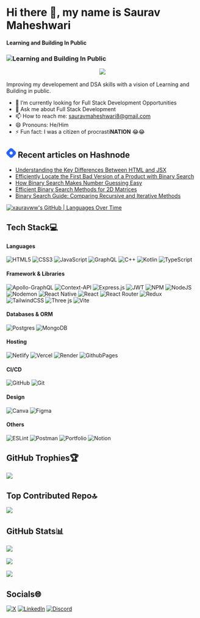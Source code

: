 # Hi there 👋, my name is Saurav Maheshwari
#### Learning and Building In Public
### ![Learning and Building In Public](https://res.cloudinary.com/drvntsbpo/image/upload/v1725357418/banner-linkedin_af8onz.png)

<div align="center">
<!--       <img width=200 style="border-radius:50%" src="https://avatars.githubusercontent.com/xauravww"/> -->
    </div>
    <div align="center">
    <img src="https://visitcount.itsvg.in/api?id=xauravww&icon=5&color=6"/>
  </div>
  

Improving my developement and DSA skills with a vision of Learning and Building in public. 


- 🌱 I’m currently looking for Full Stack Development Opportunities
- 💬 Ask me about Full Stack Development 
- 📫 How to reach me: sauravmaheshwari8@gmail.com 
- 😄 Pronouns: He/Him 
- ⚡ Fun fact: I was a citizen of procrasti**NATION** 😂😂 

## <a href="https://xauravww.hashnode.dev/"><img src="https://github.com/FrancescoXX/FrancescoXX/blob/main/CDyAuTy75.png" title="Hashnode" alt="Hashnode blog" width="25"/></a> Recent articles on Hashnode

 <!-- BLOG-POST-LIST:START -->
- [Understanding the Key Differences Between HTML and JSX](https://xauravww.hashnode.dev/understanding-the-key-differences-between-html-and-jsx)
- [Efficiently Locate the First Bad Version of a Product with Binary Search](https://xauravww.hashnode.dev/efficiently-locate-the-first-bad-version-of-a-product-with-binary-search)
- [How Binary Search Makes Number Guessing Easy](https://xauravww.hashnode.dev/how-binary-search-makes-number-guessing-easy)
- [Efficient Binary Search Methods for 2D Matrices](https://xauravww.hashnode.dev/efficient-binary-search-methods-for-2d-matrices)
- [Binary Search Guide: Comparing Recursive and Iterative Methods](https://xauravww.hashnode.dev/binary-search-guide-comparing-recursive-and-iterative-methods)
<!-- BLOG-POST-LIST:END -->



[![xauravww's GitHub | Languages Over Time](https://stats.quira.sh/xauravww/languages-over-time?theme=dark)](https://quira.sh?utm_source=widgets&utm_campaign=xauravww)

## Tech Stack💻 

#### Languages

![HTML5](https://img.shields.io/badge/html5-%23E34F26.svg?style=for-the-badge&logo=html5&logoColor=white) ![CSS3](https://img.shields.io/badge/css3-%231572B6.svg?style=for-the-badge&logo=css3&logoColor=white) ![JavaScript](https://img.shields.io/badge/javascript-%23323330.svg?style=for-the-badge&logo=javascript&logoColor=%23F7DF1E) ![GraphQL](https://img.shields.io/badge/-GraphQL-E10098?style=for-the-badge&logo=graphql&logoColor=white) ![C++](https://img.shields.io/badge/c++-%2300599C.svg?style=for-the-badge&logo=c%2B%2B&logoColor=white) ![Kotlin](https://img.shields.io/badge/kotlin-%237F52FF.svg?style=for-the-badge&logo=kotlin&logoColor=white) ![TypeScript](https://img.shields.io/badge/typescript-%23007ACC.svg?style=for-the-badge&logo=typescript&logoColor=white)

#### Framework & Libraries

![Apollo-GraphQL](https://img.shields.io/badge/-ApolloGraphQL-311C87?style=for-the-badge&logo=apollo-graphql) ![Context-API](https://img.shields.io/badge/Context--Api-000000?style=for-the-badge&logo=react) ![Express.js](https://img.shields.io/badge/express.js-%23404d59.svg?style=for-the-badge&logo=express&logoColor=%2361DAFB) ![JWT](https://img.shields.io/badge/JWT-black?style=for-the-badge&logo=JSON%20web%20tokens) ![NPM](https://img.shields.io/badge/NPM-%23CB3837.svg?style=for-the-badge&logo=npm&logoColor=white) ![NodeJS](https://img.shields.io/badge/node.js-6DA55F?style=for-the-badge&logo=node.js&logoColor=white) ![Nodemon](https://img.shields.io/badge/NODEMON-%23323330.svg?style=for-the-badge&logo=nodemon&logoColor=%BBDEAD) ![React Native](https://img.shields.io/badge/react_native-%2320232a.svg?style=for-the-badge&logo=react&logoColor=%2361DAFB) ![React](https://img.shields.io/badge/react-%2320232a.svg?style=for-the-badge&logo=react&logoColor=%2361DAFB) ![React Router](https://img.shields.io/badge/React_Router-CA4245?style=for-the-badge&logo=react-router&logoColor=white) ![Redux](https://img.shields.io/badge/redux-%23593d88.svg?style=for-the-badge&logo=redux&logoColor=white) ![TailwindCSS](https://img.shields.io/badge/tailwindcss-%2338B2AC.svg?style=for-the-badge&logo=tailwind-css&logoColor=white) ![Three js](https://img.shields.io/badge/threejs-black?style=for-the-badge&logo=three.js&logoColor=white) ![Vite](https://img.shields.io/badge/vite-%23646CFF.svg?style=for-the-badge&logo=vite&logoColor=white)

#### Databases & ORM

![Postgres](https://img.shields.io/badge/postgres-%23316192.svg?style=for-the-badge&logo=postgresql&logoColor=white) ![MongoDB](https://img.shields.io/badge/MongoDB-%234ea94b.svg?style=for-the-badge&logo=mongodb&logoColor=white)

#### Hosting

![Netlify](https://img.shields.io/badge/netlify-%23000000.svg?style=for-the-badge&logo=netlify&logoColor=#00C7B7) ![Vercel](https://img.shields.io/badge/vercel-%23000000.svg?style=for-the-badge&logo=vercel&logoColor=white) ![Render](https://img.shields.io/badge/Render-%46E3B7.svg?style=for-the-badge&logo=render&logoColor=white) ![GithubPages](https://img.shields.io/badge/github%20pages-121013?style=for-the-badge&logo=github&logoColor=white)


#### CI/CD

![GitHub](https://img.shields.io/badge/github-%23121011.svg?style=for-the-badge&logo=github&logoColor=white) ![Git](https://img.shields.io/badge/git-%23F05033.svg?style=for-the-badge&logo=git&logoColor=white)

#### Design

![Canva](https://img.shields.io/badge/Canva-%2300C4CC.svg?style=for-the-badge&logo=Canva&logoColor=white) ![Figma](https://img.shields.io/badge/figma-%23F24E1E.svg?style=for-the-badge&logo=figma&logoColor=white)

#### Others

![ESLint](https://img.shields.io/badge/ESLint-4B3263?style=for-the-badge&logo=eslint&logoColor=white) ![Postman](https://img.shields.io/badge/Postman-FF6C37?style=for-the-badge&logo=postman&logoColor=white) ![Portfolio](https://img.shields.io/badge/Portfolio-%23000000.svg?style=for-the-badge&logo=firefox&logoColor=#FF7139) ![Notion](https://img.shields.io/badge/Notion-%23000000.svg?style=for-the-badge&logo=notion&logoColor=white)



## GitHub Trophies🏆

![](https://github-profile-trophy.vercel.app/?username=xauravww&theme=transparent&no-frame=true&no-bg=true)
    
    
## Top Contributed Repo🔝

![](https://github-contributor-stats.vercel.app/api?username=xauravww&limit=5&theme=transparent&combine_all_yearly_contributions=true)

    

##  GitHub Stats📊

    
![](https://github-readme-streak-stats.herokuapp.com?theme=transparent&user=xauravww)
    

![](https://github-readme-stats.vercel.app/api?username=xauravww&theme=transparent)
    

![](https://github-readme-stats.vercel.app/api/top-langs/?username=xauravww&theme=transparent&layout=compact)
    

## Socials🌐 

[![X](https://img.shields.io/badge/X-black.svg?logo=X&logoColor=white)](https://x.com/xauravww) [![LinkedIn](https://img.shields.io/badge/LinkedIn-%230077B5.svg?logo=linkedin&logoColor=white)](https://linkedin.com/in/itsmesaurav) [![Discord](https://img.shields.io/badge/Discord-%237289DA.svg?logo=discord&logoColor=white)](https://discord.gg/xauravww)


    
